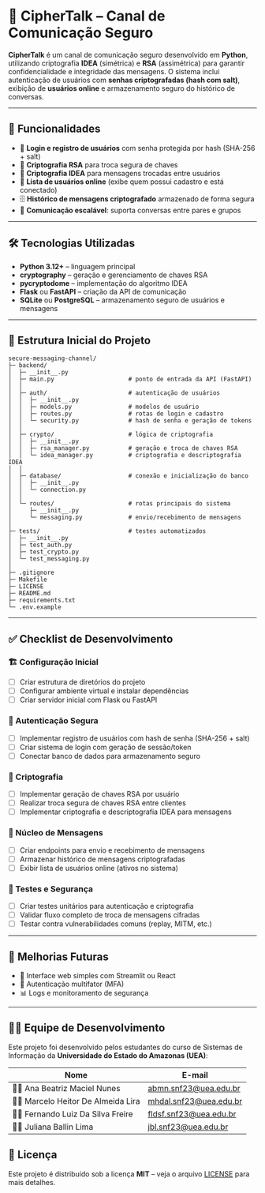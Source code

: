 # 🔐 CipherTalk – Canal de Comunicação Seguro

**CipherTalk** é um canal de comunicação seguro desenvolvido em **Python**, utilizando criptografia **IDEA** (simétrica) e **RSA** (assimétrica) para garantir confidencialidade e integridade das mensagens. O sistema inclui autenticação de usuários com **senhas criptografadas (hash com salt)**, exibição de **usuários online** e armazenamento seguro do histórico de conversas.  

---

## 🚀 Funcionalidades

- 🔑 **Login e registro de usuários** com senha protegida por hash (SHA-256 + salt)  
- 🔐 **Criptografia RSA** para troca segura de chaves  
- 🔄 **Criptografia IDEA** para mensagens trocadas entre usuários  
- 👥 **Lista de usuários online** (exibe quem possui cadastro e está conectado)  
- 🗄️ **Histórico de mensagens criptografado** armazenado de forma segura  
- 📡 **Comunicação escalável**: suporta conversas entre pares e grupos  

---

## 🛠️ Tecnologias Utilizadas

- **Python 3.12+** – linguagem principal  
- **cryptography** – geração e gerenciamento de chaves RSA  
- **pycryptodome** – implementação do algoritmo IDEA  
- **Flask** ou **FastAPI** – criação da API de comunicação  
- **SQLite** ou **PostgreSQL** – armazenamento seguro de usuários e mensagens  

---

## 📁 Estrutura Inicial do Projeto
```
secure-messaging-channel/
├─ backend/
│  ├─ __init__.py
│  ├─ main.py                     # ponto de entrada da API (FastAPI)
│  │
│  ├─ auth/                       # autenticação de usuários
│  │  ├─ __init__.py
│  │  ├─ models.py                # modelos de usuário
│  │  ├─ routes.py                # rotas de login e cadastro
│  │  └─ security.py              # hash de senha e geração de tokens
│  │
│  ├─ crypto/                     # lógica de criptografia
│  │  ├─ __init__.py
│  │  ├─ rsa_manager.py           # geração e troca de chaves RSA
│  │  └─ idea_manager.py          # criptografia e descriptografia IDEA
│  │
│  ├─ database/                   # conexão e inicialização do banco
│  │  ├─ __init__.py
│  │  └─ connection.py
│  │
│  └─ routes/                     # rotas principais do sistema
│     ├─ __init__.py
│     └─ messaging.py             # envio/recebimento de mensagens
│
├─ tests/                         # testes automatizados
│  ├─ __init__.py
│  ├─ test_auth.py
│  ├─ test_crypto.py
│  └─ test_messaging.py
│
├─ .gitignore
├─ Makefile
├─ LICENSE
├─ README.md
├─ requirements.txt
└─ .env.example                  
```

---

## ✅ Checklist de Desenvolvimento

### 🏗️ Configuração Inicial
- [ ] Criar estrutura de diretórios do projeto  
- [ ] Configurar ambiente virtual e instalar dependências  
- [ ] Criar servidor inicial com Flask ou FastAPI  

### 🔑 Autenticação Segura
- [ ] Implementar registro de usuários com hash de senha (SHA-256 + salt)  
- [ ] Criar sistema de login com geração de sessão/token  
- [ ] Conectar banco de dados para armazenamento seguro  

### 🔐 Criptografia
- [ ] Implementar geração de chaves RSA por usuário  
- [ ] Realizar troca segura de chaves RSA entre clientes  
- [ ] Implementar criptografia e descriptografia IDEA para mensagens  

### 📨 Núcleo de Mensagens
- [ ] Criar endpoints para envio e recebimento de mensagens  
- [ ] Armazenar histórico de mensagens criptografadas  
- [ ] Exibir lista de usuários online (ativos no sistema)  

### 🧪 Testes e Segurança
- [ ] Criar testes unitários para autenticação e criptografia  
- [ ] Validar fluxo completo de troca de mensagens cifradas  
- [ ] Testar contra vulnerabilidades comuns (replay, MITM, etc.)  

---

## 🧭 Melhorias Futuras

- 📱 Interface web simples com Streamlit ou React  
- 🧠 Autenticação multifator (MFA)  
- 📊 Logs e monitoramento de segurança  

---

## 👩‍💻 Equipe de Desenvolvimento

Este projeto foi desenvolvido pelos estudantes do curso de Sistemas de Informação da **Universidade do Estado do Amazonas (UEA)**:

| Nome | E-mail |
|------|--------|
| 👩‍💻 Ana Beatriz Maciel Nunes | [abmn.snf23@uea.edu.br](mailto:abmn.snf23@uea.edu.br) |
| 👨‍💻 Marcelo Heitor De Almeida Lira | [mhdal.snf23@uea.edu.br](mailto:mhdal.snf23@uea.edu.br) |
| 👨‍💻 Fernando Luiz Da Silva Freire | [fldsf.snf23@uea.edu.br](mailto:fldsf.snf23@uea.edu.br) |
| 👩‍💻 Juliana Ballin Lima | [jbl.snf23@uea.edu.br](mailto:jbl.snf23@uea.edu.br) |



## 📜 Licença

Este projeto é distribuído sob a licença **MIT** – veja o arquivo [LICENSE](LICENSE) para mais detalhes.
